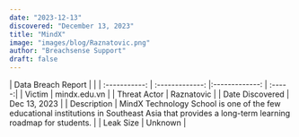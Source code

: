 ```yaml
---
date: "2023-12-13"
discovered: "December 13, 2023"
title: "MindX"
image: "images/blog/Raznatovic.png"
author: "Breachsense Support"
draft: false
---
```


| Data Breach Report           |              | 
| :-----------: | :-------------:     |:-------------:    | :-----:|
| Victim      | mindx.edu.vn      | 
| Threat Actor      | Raznatovic      | 
| Date Discovered      | Dec 13, 2023      | 
| Description      | MindX Technology School is one of the few educational institutions in Southeast Asia that provides a long-term learning roadmap for students.      | 
| Leak Size      | Unknown      | 

